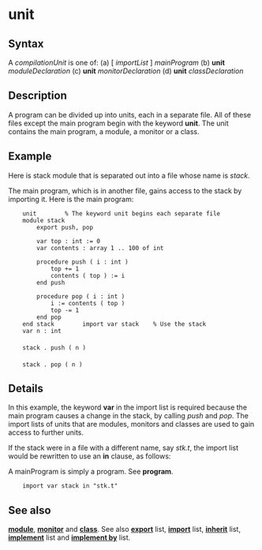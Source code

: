 
# unit

## Syntax
A _compilationUnit_ is one of:   (a) [ _importList_ ] _mainProgram_   (b) **unit** _moduleDeclaration_   (c) **unit** _monitorDeclaration_   (d) **unit** _classDeclaration_

## Description
A program can be divided up into units, each in a separate file. All  of these files except the main program begin with the keyword **unit**. The unit contains the main program, a module, a monitor or a class.


## Example
Here is stack module that is separated out into a file whose name is _stack_.

The main program, which is in another file, gains access to the stack by importing it. Here is the main program:

        unit        % The keyword unit begins each separate file
        module stack
            export push, pop
        
            var top : int := 0
            var contents : array 1 .. 100 of int
        
            procedure push ( i : int )
                top += 1
                contents ( top ) := i
            end push
        
            procedure pop ( i : int )
                i := contents ( top )
                top -= 1
            end pop
        end stack        import var stack    % Use the stack
        var n : int
        
        stack . push ( n )
        
        stack . pop ( n )
## Details
In this example, the  keyword **var** in the import list  is required because the main program causes a change in the stack, by calling _push_ and _pop_. The import lists of units that are modules, monitors and classes are used to gain access to further units.

If the stack were in a file with a different name, say _stk.t_, the import list would be rewritten to use an **in** clause, as follows:

A mainProgram is simply a program. See **program**.

        import var stack in "stk.t"
## See also
**[module](module.html)**, **[monitor](monitor.html)** and **[class](class.html)**. See also **[export](export.html)** list, **[import](import.html)** list, **[inherit](inherit.html)** list, **[implement](implement.html)** list and **[implement by](implement_by.html)** list.


